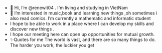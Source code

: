 - 👋 Hi, I’m @renewit04 . I'm living and studying in VietNam
- 👀 I’m interested in music,book and learning new things ,oh sometimes i also read comics. I’m currently a mathematic and informatic student
- I hope to be able to work in a place where I can develop my skills and discover new things  .
- I hope our meeting here can open up opportunities for mutual growth.
- ✨Quotes for me 
The world is vast, and there are so many things to do.
The harder you work, the luckier you get

<!---
renewit04/renewit04 is a ✨ special ✨ repository because its `README.md` (this file) appears on your GitHub profile.
You can click the Preview link to take a look at your changes.
--->
